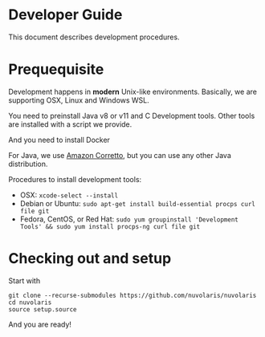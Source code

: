 <!--
  ~ Licensed to the Apache Software Foundation (ASF) under one
  ~ or more contributor license agreements.  See the NOTICE file
  ~ distributed with this work for additional information
  ~ regarding copyright ownership.  The ASF licenses this file
  ~ to you under the Apache License, Version 2.0 (the
  ~ "License"); you may not use this file except in compliance
  ~ with the License.  You may obtain a copy of the License at
  ~
  ~   http://www.apache.org/licenses/LICENSE-2.0
  ~
  ~ Unless required by applicable law or agreed to in writing,
  ~ software distributed under the License is distributed on an
  ~ "AS IS" BASIS, WITHOUT WARRANTIES OR CONDITIONS OF ANY
  ~ KIND, either express or implied.  See the License for the
  ~ specific language governing permissions and limitations
  ~ under the License.
  ~
-->
# Developer Guide

This document describes development procedures.

# Prequequisite

Development happens in **modern** Unix-like environments. Basically, we are supporting OSX, Linux and Windows WSL. 

You need to preinstall Java v8 or v11 and C Development tools. Other tools are installed with a script we provide.

And you need to install Docker 

For Java, we use [Amazon Corretto](https://docs.aws.amazon.com/corretto/index.html), but you can use any other Java distribution.

Procedures to install development tools:

- OSX: `xcode-select --install`
- Debian or Ubuntu: `sudo apt-get install build-essential procps curl file git`
- Fedora, CentOS, or Red Hat: `sudo yum groupinstall 'Development Tools' && sudo yum install procps-ng curl file git`

# Checking out and setup

Start with

```
git clone --recurse-submodules https://github.com/nuvolaris/nuvolaris
cd nuvolaris
source setup.source
```

And you are ready!
